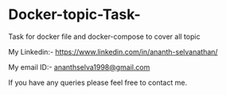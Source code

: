 # Docker-topic-Task-
Task for docker file and docker-compose to cover all topic


My Linkedin:- https://www.linkedin.com/in/ananth-selvanathan/

My email ID:- ananthselva1998@gmail.com

If you have any queries please feel free to contact me.
